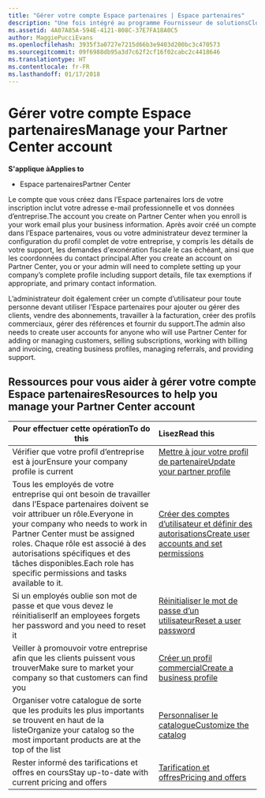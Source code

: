 ```yaml
---
title: "Gérer votre compte Espace partenaires | Espace partenaires"
description: "Une fois intégré au programme Fournisseur de solutionsCloud, vous ou votre administrateur devez configurer le compte de votre entreprise dans l’Espace partenaires."
ms.assetid: 4A07A85A-594E-4121-808C-37E7FA18A0C5
author: MaggiePucciEvans
ms.openlocfilehash: 3935f3a0727e7215d66b3e9403d200bc3c470573
ms.sourcegitcommit: 09f6988db95a3d7c62f2cf16f02cabc2c4418646
ms.translationtype: HT
ms.contentlocale: fr-FR
ms.lasthandoff: 01/17/2018
---
```

# <a name="manage-your-partner-center-account"></a><span data-ttu-id="427bc-103">Gérer votre compte Espace partenaires</span><span class="sxs-lookup"><span data-stu-id="427bc-103">Manage your Partner Center account</span></span>

**<span data-ttu-id="427bc-104">S'applique à</span><span class="sxs-lookup"><span data-stu-id="427bc-104">Applies to</span></span>**

-  <span data-ttu-id="427bc-105">Espace partenaires</span><span class="sxs-lookup"><span data-stu-id="427bc-105">Partner Center</span></span>

<span data-ttu-id="427bc-106">Le compte que vous créez dans l’Espace partenaires lors de votre inscription inclut votre adresse e-mail professionnelle et vos données d’entreprise.</span><span class="sxs-lookup"><span data-stu-id="427bc-106">The account you create on Partner Center when you enroll is your work email plus your business information.</span></span> <span data-ttu-id="427bc-107">Après avoir créé un compte dans l’Espace partenaires, vous ou votre administrateur devez terminer la configuration du profil complet de votre entreprise, y compris les détails de votre support, les demandes d'exonération fiscale le cas échéant, ainsi que les coordonnées du contact principal.</span><span class="sxs-lookup"><span data-stu-id="427bc-107">After you create an account on Partner Center, you or your admin will need to complete setting up your company’s complete profile including support details, file tax exemptions if appropriate, and primary contact information.</span></span> 

<span data-ttu-id="427bc-108">L’administrateur doit également créer un compte d’utilisateur pour toute personne devant utiliser l’Espace partenaires pour ajouter ou gérer des clients, vendre des abonnements, travailler à la facturation, créer des profils commerciaux, gérer des références et fournir du support.</span><span class="sxs-lookup"><span data-stu-id="427bc-108">The admin also needs to create user accounts for anyone who will use Partner Center for adding or managing customers, selling subscriptions, working with billing and invoicing, creating business profiles, managing referrals, and providing support.</span></span>


## <a name="resources-to-help-you-manage-your-partner-center-account"></a><span data-ttu-id="427bc-109">Ressources pour vous aider à gérer votre compte Espace partenaires</span><span class="sxs-lookup"><span data-stu-id="427bc-109">Resources to help you manage your Partner Center account</span></span>

|**<span data-ttu-id="427bc-110">Pour effectuer cette opération</span><span class="sxs-lookup"><span data-stu-id="427bc-110">To do this</span></span>**   |**<span data-ttu-id="427bc-111">Lisez</span><span class="sxs-lookup"><span data-stu-id="427bc-111">Read this</span></span>**   |
|-----------------------|:-----------------------|
|<span data-ttu-id="427bc-112">Vérifier que votre profil d’entreprise est à jour</span><span class="sxs-lookup"><span data-stu-id="427bc-112">Ensure your company profile is current</span></span>   |[<span data-ttu-id="427bc-113">Mettre à jour votre profil de partenaire</span><span class="sxs-lookup"><span data-stu-id="427bc-113">Update your partner profile</span></span>](update-your-partner-profile.md)|
|<span data-ttu-id="427bc-114">Tous les employés de votre entreprise qui ont besoin de travailler dans l’Espace partenaires doivent se voir attribuer un rôle.</span><span class="sxs-lookup"><span data-stu-id="427bc-114">Everyone in your company who needs to work in Partner Center must be assigned roles.</span></span> <span data-ttu-id="427bc-115">Chaque rôle est associé à des autorisations spécifiques et des tâches disponibles.</span><span class="sxs-lookup"><span data-stu-id="427bc-115">Each role has specific permissions and tasks available to it.</span></span>|[<span data-ttu-id="427bc-116">Créer des comptes d’utilisateur et définir des autorisations</span><span class="sxs-lookup"><span data-stu-id="427bc-116">Create user accounts and set permissions</span></span>](create-user-accounts-and-set-permissions.md)|
|<span data-ttu-id="427bc-117">Si un employés oublie son mot de passe et que vous devez le réinitialiser</span><span class="sxs-lookup"><span data-stu-id="427bc-117">If an employees forgets her password and you need to reset it</span></span>  |[<span data-ttu-id="427bc-118">Réinitialiser le mot de passe d’un utilisateur</span><span class="sxs-lookup"><span data-stu-id="427bc-118">Reset a user password</span></span>](reset-a-user-password.md)|
|<span data-ttu-id="427bc-119">Veiller à promouvoir votre entreprise afin que les clients puissent vous trouver</span><span class="sxs-lookup"><span data-stu-id="427bc-119">Make sure to market your company so that customers can find you</span></span>   |[<span data-ttu-id="427bc-120">Créer un profil commercial</span><span class="sxs-lookup"><span data-stu-id="427bc-120">Create a business profile</span></span>](create-a-marketing-profile.md)|
|<span data-ttu-id="427bc-121">Organiser votre catalogue de sorte que les produits les plus importants se trouvent en haut de la liste</span><span class="sxs-lookup"><span data-stu-id="427bc-121">Organize your catalog so the most important products are at the top of the list</span></span>   |[<span data-ttu-id="427bc-122">Personnaliser le catalogue</span><span class="sxs-lookup"><span data-stu-id="427bc-122">Customize the catalog</span></span>](customize-the-catalog.md)|
|<span data-ttu-id="427bc-123">Rester informé des tarifications et offres en cours</span><span class="sxs-lookup"><span data-stu-id="427bc-123">Stay up-to-date with current pricing and offers</span></span>   |[<span data-ttu-id="427bc-124">Tarification et offres</span><span class="sxs-lookup"><span data-stu-id="427bc-124">Pricing and offers</span></span>](pricing-and-offers.md)|













 

 



